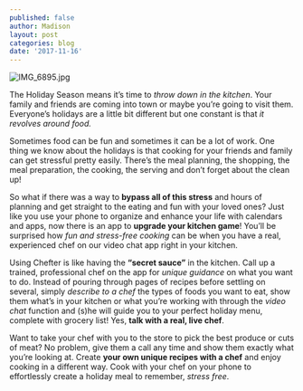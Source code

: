 ```yaml
---
published: false
author: Madison
layout: post
categories: blog
date: '2017-11-16'
---
```

![IMG_6895.jpg]({{site.baseurl}}/img/IMG_6895.jpg)


The Holiday Season means it’s time to _throw down in the kitchen_. Your family and friends are coming into town or maybe you’re going to visit them. Everyone’s holidays are a little bit different but one constant is that _it revolves around food._ 

Sometimes food can be fun and sometimes it can be a lot of work. One thing we know about the holidays is that cooking for your friends and family can get stressful pretty easily. There’s the meal planning, the shopping, the meal preparation, the cooking, the serving and don’t forget about the clean up! 

So what if there was a way to **bypass all of this stress** and hours of planning and get straight to the eating and fun with your loved ones? Just like you use your phone to organize and enhance your life with calendars and apps, now there is an app to **upgrade your kitchen game**! You’ll be surprised how _fun and stress-free cooking_ can be when you have a real, experienced chef on our video chat app right in your kitchen. 

Using Chefter is like having the **“secret sauce”** in the kitchen. Call up a trained, professional chef on the app for _unique guidance_ on what you want to do. Instead of pouring through pages of recipes before settling on several, simply _describe to a chef_ the types of foods you want to eat, show them what’s in your kitchen or what you’re working with through the _video chat_ function and (s)he will guide you to your perfect holiday menu, complete with grocery list! Yes, **talk with a real, live chef**.

Want to take your chef with you to the store to pick the best produce or cuts of meat? No problem, give them a call any time and show them exactly what you’re looking at. Create **your own unique recipes with a chef** and enjoy cooking in a different way. Cook with your chef on your phone to effortlessly create a holiday meal to remember, _stress free_.
